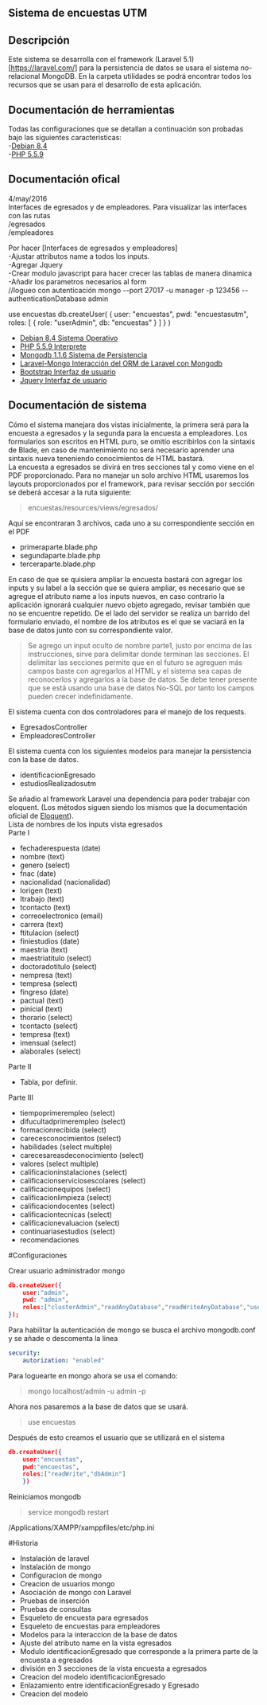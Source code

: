 ## Sistema de encuestas UTM

## Descripción 
Este sistema se desarrolla con el framework (Laravel 5.1)[https://laravel.com/] para la persistencia de datos se usara el sistema no-relacional MongoDB. En la carpeta utilidades se podrá encontrar todos los recursos que se usan para el desarrollo de esta aplicación.
## Documentación de herramientas
Todas las configuraciones que se detallan a continuación son probadas bajo las siguientes caracteristicas:  
    -[Debian 8.4](https://www.debian.org/releases/jessie/)  
    -[PHP 5.5.9](http://php.net/releases/5_5_9.php)
## Documentación ofical
4/may/2016  
Interfaces de egresados y de empleadores.
    Para visualizar las interfaces con las rutas  
    /egresados  
    /empleadores  


Por hacer [Interfaces de egresados y empleadores]  
    -Ajustar attributos name a todos los inputs.  
    -Agregar Jquery  
    -Crear modulo javascript para hacer crecer las tablas de manera dinamica  
    -Añadir los parametros necesarios al form  
//logueo con autenticación
mongo --port 27017 -u manager -p 123456 --authenticationDatabase admin

use encuestas
db.createUser(
  {
    user: "encuestas",
    pwd: "encuestasutm",
    roles: [ { role: "userAdmin", db: "encuestas" } ]
  }
)

* [Debian 8.4 Sistema Operativo](https://www.debian.org/releases/jessie/)  
* [PHP 5.5.9 Interprete](http://php.net/releases/5_5_9.php)  
* [Mongodb 1.1.6 Sistema de Persistencia](https://docs.mongodb.com/)  
* [Laravel-Mongo Interacción del ORM de Laravel con Mongodb](https://github.com/jenssegers/laravel-mongodb)  
* [Bootstrap Interfaz de usuario](http://getbootstrap.com/)
* [Jquery Interfaz de usuario](http://api.jquery.com/)

## Documentación de sistema
Cómo el sistema manejara dos vistas inicialmente, la primera será para la encuesta a  egresados y la segunda para la encuesta a empleadores. Los formularios son escritos en HTML puro, se omitío escribirlos con la sintaxis de Blade, en caso de mantenimiento no será necesario aprender una sintaxis nueva teneniendo conocimientos de HTML bastará.  
La encuesta a egresados se divirá en tres secciones tal y como viene en el PDF proporcionado. Para no manejar un solo archivo HTML usaremos los layouts proporcionados por el framework, para revisar sección por sección se deberá accesar a la ruta siguiente:  
>encuestas/resources/views/egresados/  

Aquí se encontraran 3 archivos, cada uno a su correspondiente sección en el PDF
* primeraparte.blade.php
* segundaparte.blade.php
* terceraparte.blade.php  

En caso de que se quisiera ampliar la encuesta bastará con agregar los inputs y su label a la sección que se quiera ampliar, es necesario que se agregue el atributo name a los inputs nuevos, en caso contrario la aplicación ignorará cualquier nuevo objeto agregado, revisar también que no se encuentre repetido. De el lado del servidor se realiza un barrido del formulario enviado, el nombre de los atributos es el que se vaciará en la base de datos junto con su correspondiente valor.
>Se agrego un input oculto de nombre parte1, justo por encima de las instrucciones, sirve para delimitar donde terminan las secciones. El delimitar las secciones permite que en el futuro se agreguen más campos baste con agregarlos al HTML y el sistema sea capas de reconocerlos y agregarlos a la base de datos. Se debe tener presente que se está usando una base de datos No-SQL por tanto los campos pueden crecer indefinidamente.  

El sistema cuenta con dos controladores para el manejo de los requests.  
* EgresadosController
* EmpleadoresController

El sistema cuenta con los siguientes modelos para manejar la persistencia con la base de datos.
* identificacionEgresado
* estudiosRealizadosutm

Se añadio al framework Laravel una dependencia para poder trabajar con eloquent. (Los métodos siguen siendo los mismos que la documentación oficial de [Eloquent](https://laravel.com/docs/5.1/eloquent)).  
Lista de nombres de los inputs vista egresados  
Parte I
* fechaderespuesta (date)
* nombre    (text)
* genero    (select)
* fnac      (date)
* nacionalidad  (nacionalidad)
* lorigen   (text)
* ltrabajo  (text)
* tcontacto (text)
* correoelectronico (email)
* carrera   (text)
* ftitulacion   (select)
* finiestudios  (date)
* maestria  (text)
* maestriatitulo    (select)
* doctoradotitulo   (select)
* nempresa  (text)
* tempresa  (select)
* fingreso  (date)
* pactual   (text)
* pinicial  (text)
* thorario  (select)
* tcontacto (select)
* tempresa  (text)
* imensual  (select)
* alaborales    (select)

Parte II
* Tabla, por definir.

Parte III
* tiempoprimerempleo    (select)
* difucultadprimerempleo    (select)
* formacionrecibida (select)
* carecesconocimientos  (select)
* habilidades   (select multiple)
* carecesareasdeconocimiento    (select)
* valores   (select multiple)
* calificacioninstalaciones (select)
* calificacionserviciosescolares    (select)
* calificacionequipos   (select)
* calificacionlimpieza  (select)
* calificaciondocentes  (select)
* calificaciontecnicas  (select)
* calificacionevaluacion    (select)
* continuariasestudios  (select)
* recomendaciones

#Configuraciones
  
Crear usuario administrador mongo
```json
db.createUser({
    user:"admin",
    pwd: "admin",
    roles:["clusterAdmin","readAnyDatabase","readWriteAnyDatabase","userAdminAnyDatabase","dbAdminAnyDatabase"]
});  
```
Para habilitar la autenticación de mongo se busca el archivo mongodb.conf y se añade o descomenta la linea
```yaml
security:
    autorization: "enabled"
```
Para loguearte en mongo ahora se usa el comando:  
>mongo localhost/admin -u admin -p  

Ahora nos pasaremos a la base de datos que se usará.

>use encuestas  

Después de esto creamos el usuario que se utilizará en el sistema
```json
db.createUser({
    user:"encuestas",
    pwd:"encuestas",
    roles:["readWrite","dbAdmin"]
    })
```

Reiniciamos mongodb  

>service mongodb restart

/Applications/XAMPP/xamppfiles/etc/php.ini

#Historia
* Instalación de laravel
* Instalación de mongo
* Configuracion de mongo
* Creacion de usuarios mongo
* Asociación de mongo con Laravel
* Pruebas de inserción
* Pruebas de consultas
* Esqueleto de encuesta para egresados
* Esqueleto de encuestas para empleadores
* Modelos para la interaccion de la base de datos
* Ajuste del atributo name en la vista egresados
* Modulo identificacionEgresado que corresponde a la primera parte de la encuesta a egresados
* división en 3 secciones de la vista encuesta a egresados
* Creacion del modelo identificacionEgresado
* Enlazamiento entre identificacionEgresado y Egresado
* Creacion del modelo
